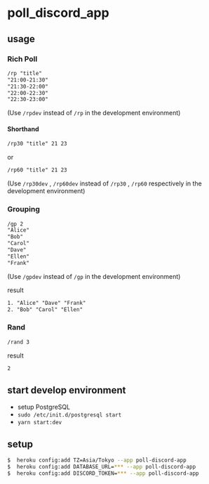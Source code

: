 # poll_discord_app

## usage

### Rich Poll

```txt
/rp "title"
"21:00-21:30"
"21:30-22:00"
"22:00-22:30"
"22:30-23:00"
```

(Use `/rpdev` instead of `/rp` in the development environment)

#### Shorthand

```txt
/rp30 "title" 21 23
```

or

```txt
/rp60 "title" 21 23
```

(Use `/rp30dev` , `/rp60dev` instead of `/rp30` , `/rp60` respectively in the development environment)

### Grouping

```txt
/gp 2
"Alice"
"Bob"
"Carol"
"Dave"
"Ellen"
"Frank"
```

(Use `/gpdev` instead of `/gp` in the development environment)

result

```txt
1. "Alice" "Dave" "Frank"
2. "Bob" "Carol" "Ellen"
```

### Rand

```txt
/rand 3
```

result

```txt
2
```

## start develop environment

- setup PostgreSQL
- `sudo /etc/init.d/postgresql start`
- `yarn start:dev`

## setup

```bash
$  heroku config:add TZ=Asia/Tokyo --app poll-discord-app
$  heroku config:add DATABASE_URL=*** --app poll-discord-app
$  heroku config:add DISCORD_TOKEN=*** --app poll-discord-app
```
